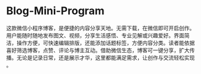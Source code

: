 # Blog-Mini-Program
这款微信小程序博客，是便捷的内容分享天地。无需下载，在微信即可开启创作。用户能随时随地发布图文、视频，分享生活感悟、专业见解或兴趣爱好。界面简洁，操作方便，可快速编辑排版，还能添加话题标签，方便内容分类。读者能依据喜好筛选博客，点赞、评论与博主互动。借助微信生态，博客可一键分享，扩大传播。无论是记录日常，还是展示才华，这里都能满足需求，让创作与交流轻松实现 。 
